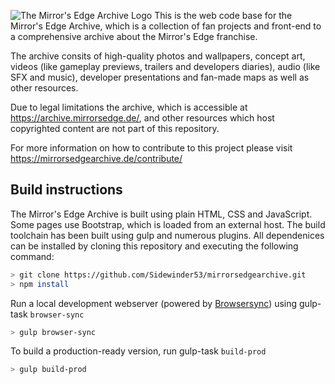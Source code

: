 ![The Mirror's Edge Archive Logo](https://static.cloudlark.de/img/mea-logo-1.svg)
This is the web code base for the Mirror's Edge Archive, which is a collection of fan projects and front-end to a comprehensive archive about the Mirror's Edge franchise.

The archive consits of high-quality photos and wallpapers, concept art, videos (like gameplay previews, trailers and developers diaries), audio (like SFX and music), developer presentations and fan-made maps as well as other resources.

Due to legal limitations the archive, which is accessible at https://archive.mirrorsedge.de/, and other resources which host copyrighted content are not part of this repository.

For more information on how to contribute to this project please visit https://mirrorsedgearchive.de/contribute/

## Build instructions

The Mirror's Edge Archive is built using plain HTML, CSS and JavaScript. Some pages use Bootstrap, which is loaded from an external host.
The build toolchain has been built using gulp and numerous plugins. All dependenices can be installed by cloning this repository and executing the following command:

```sh
> git clone https://github.com/Sidewinder53/mirrorsedgearchive.git
> npm install
```

Run a local development webserver (powered by [Browsersync](https://browsersync.io/)) using gulp-task `browser-sync`

```sh
> gulp browser-sync
```

To build a production-ready version, run gulp-task `build-prod`

```sh
> gulp build-prod
```
